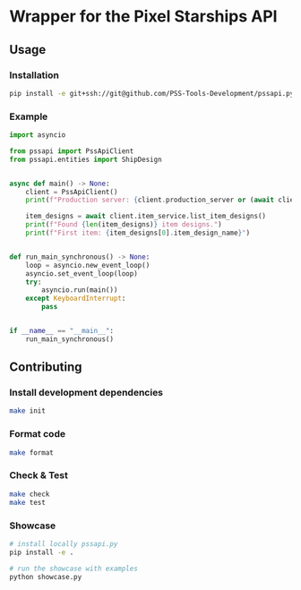 # Wrapper for the Pixel Starships API

## Usage

### Installation

```bash
pip install -e git+ssh://git@github.com/PSS-Tools-Development/pssapi.py.git@v0.1.0#egg=pssapi
```

### Example

```python
import asyncio

from pssapi import PssApiClient
from pssapi.entities import ShipDesign


async def main() -> None:
    client = PssApiClient()
    print(f"Production server: {client.production_server or (await client.get_production_server())}")

    item_designs = await client.item_service.list_item_designs()
    print(f"Found {len(item_designs)} item designs.")
    print(f"First item: {item_designs[0].item_design_name}")


def run_main_synchronous() -> None:
    loop = asyncio.new_event_loop()
    asyncio.set_event_loop(loop)
    try:
        asyncio.run(main())
    except KeyboardInterrupt:
        pass


if __name__ == "__main__":
    run_main_synchronous()
```

## Contributing

### Install development dependencies

```bash
make init
```

### Format code

```bash
make format
```

### Check & Test

```bash
make check
make test
```

### Showcase

```bash
# install locally pssapi.py
pip install -e .

# run the showcase with examples
python showcase.py
```
